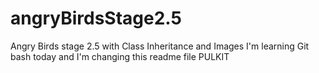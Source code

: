 # angryBirdsStage2.5
Angry Birds stage 2.5 with Class Inheritance and Images
I'm learning Git bash today and I'm changing this readme file PULKIT
